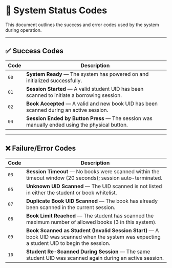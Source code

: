 # 📘 System Status Codes

This document outlines the success and error codes used by the system during operation.

---

## ✅ Success Codes

| Code | Description |
|------|-------------|
| `00` | **System Ready** — The system has powered on and initialized successfully. |
| `01` | **Session Started** — A valid student UID has been scanned to initiate a borrowing session. |
| `02` | **Book Accepted** — A valid and new book UID has been scanned during an active session. |
| `04` | **Session Ended by Button Press** — The session was manually ended using the physical button. |

---

## ❌ Failure/Error Codes

| Code | Description |
|------|-------------|
| `03` | **Session Timeout** — No books were scanned within the timeout window (20 seconds); session auto-terminated. |
| `05` | **Unknown UID Scanned** — The UID scanned is not listed in either the student or book whitelist. |
| `07` | **Duplicate Book UID Scanned** — The book has already been scanned in the current session. |
| `08` | **Book Limit Reached** — The student has scanned the maximum number of allowed books (3 in this system). |
| `09` | **Book Scanned as Student (Invalid Session Start)** — A book UID was scanned when the system was expecting a student UID to begin the session. |
| `10` | **Student Re-Scanned During Session** — The same student UID was scanned again during an active session. |
